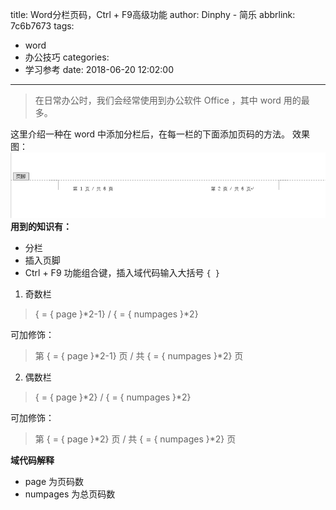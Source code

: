 title: Word分栏页码，Ctrl + F9高级功能
author: Dinphy - 简乐
abbrlink: 7c6b7673
tags:
  - word
  - 办公技巧
categories:
  - 学习参考
date: 2018-06-20 12:02:00
---
> 在日常办公时，我们会经常使用到办公软件 Office ，其中 word 用的最多。

这里介绍一种在 word 中添加分栏后，在每一栏的下面添加页码的方法。
效果图：
![](https://raw.githubusercontent.com/dinphy/dinphy.github.io/master/images/1.PNG)
**用到的知识有：**
- 分栏
- 插入页脚
- Ctrl + F9 功能组合键，插入域代码输入大括号 `{ }`

1. 奇数栏

> { = { page }\*2-1} / { = { numpages }\*2}

可加修饰：

> 第 { = { page }\*2-1} 页 / 共 { = { numpages }\*2} 页

2. 偶数栏

> { = { page }\*2} / { = { numpages }\*2}

可加修饰：

> 第 { = { page }\*2} 页 / 共 { = { numpages }\*2} 页

**域代码解释**
- page 为页码数
- numpages 为总页码数